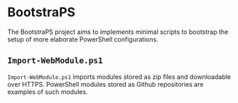 # BootstraPS

The BootstraPS project aims to implements minimal scripts to bootstrap the setup of more elaborate PowerShell configurations. 

## `Import-WebModule.ps1`

`Import-WebModule.ps1` imports modules stored as zip files and downloadable over HTTPS.  PowerShell modules stored as Github repositories are examples of such modules.